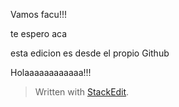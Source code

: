 
Vamos facu!!!

te espero aca

esta edicion es desde el propio Github

Holaaaaaaaaaaaa!!!


> Written with [StackEdit](https://stackedit.io/).
<!--stackedit_data:
eyJoaXN0b3J5IjpbLTIzNDM2Mjk1Nl19
-->